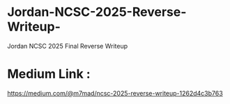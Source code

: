 # Jordan-NCSC-2025-Reverse-Writeup-
Jordan NCSC 2025 Final Reverse Writeup 

# Medium Link : 
https://medium.com/@m7mad/ncsc-2025-reverse-writeup-1262d4c3b763
